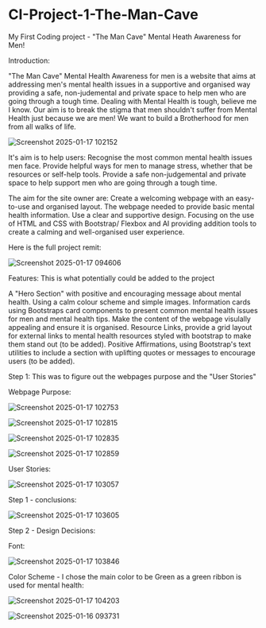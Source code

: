 # CI-Project-1-The-Man-Cave
My First Coding project - "The Man Cave" Mental Heath Awareness for Men!

Introduction:

"The Man Cave" Mental Health Awareness for men is a website that aims at addressing men's mental health issues in a supportive and organised way providing a safe, non-judemental and private space to help men who are going through a tough time. Dealing with Mental Health is tough, believe me I know. Our aim is to break the stigma that men shouldn't suffer from Mental Health just because we are men! We want to build a Brotherhood for men from all walks of life.

![Screenshot 2025-01-17 102152](https://github.com/user-attachments/assets/6009a11e-fe4f-4c09-9e3d-fa5fa43c6175)

It's aim is to help users:
Recognise the most common mental health issues men face.
Provide helpful ways for men to manage stress, whether that be resources or self-help tools.
Provide a safe non-judgemental and private space to help support men who are going through a tough time.

The aim for the site owner are:
Create a welcoming webpage with an easy-to-use and organised layout.
The webpage needed to provide basic mental health information.
Use a clear and supportive design.
Focusing on the use of HTML and CSS with Bootstrap/ Flexbox and AI providing addition tools to create a calming and well-organised user experience.

Here is the full project remit:

![Screenshot 2025-01-17 094606](https://github.com/user-attachments/assets/bcfba46c-3cfe-413c-8637-22d18e95b2ee)

Features: This is what potentially could be added to the project

A "Hero Section" with positive and encouraging message about mental health.
Using a calm colour scheme and simple images.
Information cards using Bootstraps card components to present common mental health issues for men and mental health tips.
Make the content of the webpage visulally appealing and ensure it is organised.
Resource Links, provide a grid layout for external links to mental health resources styled with bootstrap to make them stand out (to be added).
Positive Affirmations, using Bootstrap's text utilities to include a section with uplifting quotes or messages to encourage users (to be added).

Step 1: This was to figure out the webpages purpose and the "User Stories"

Webpage Purpose:

![Screenshot 2025-01-17 102753](https://github.com/user-attachments/assets/b04bc68a-b04f-4644-aa50-eb960d5e8ec0)

![Screenshot 2025-01-17 102815](https://github.com/user-attachments/assets/2b0f79e2-9b90-4532-b2c5-5e6a7c4fec83)

![Screenshot 2025-01-17 102835](https://github.com/user-attachments/assets/6aff5d53-f83c-44db-b3ce-4742d604850e)

![Screenshot 2025-01-17 102859](https://github.com/user-attachments/assets/7e275e6d-37a9-4541-be14-33ea0bab5639)

User Stories:

![Screenshot 2025-01-17 103057](https://github.com/user-attachments/assets/8361d66a-7f2c-4528-be67-a9f4da17e6ca)

Step 1 - conclusions:

![Screenshot 2025-01-17 103605](https://github.com/user-attachments/assets/41876119-7fcb-4977-b3b0-de99c5cb83d4)

Step 2 - Design Decisions:

Font:

![Screenshot 2025-01-17 103846](https://github.com/user-attachments/assets/47766697-2c8b-40bc-b799-a133a54d6cd0)

Color Scheme - I chose the main color to be Green as a green ribbon is used for mental health:

![Screenshot 2025-01-17 104203](https://github.com/user-attachments/assets/ed289a16-29d9-4af1-8df2-5e7f0ba3c46c)

![Screenshot 2025-01-16 093731](https://github.com/user-attachments/assets/659ae8e3-6cfa-4c4e-a24f-c4f2c037a458)











































